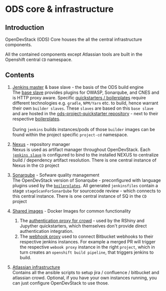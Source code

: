 # ODS core & infrastructure

## Introduction
OpenDevStack (ODS) Core houses the all the central infrastructure components.

All the contained components except Atlassian tools are built in the Openshift central `CD` namespace.

## Contents
1. [Jenkins master](jenkins/master) & base slave - the basis of the ODS build engine <br>
The [base slave](jenkins/slave-base) provides plugins for OWASP, Sonarqube, and CNES and is HTTP proxy aware.
Specific [quickstarters / boilerplates](https://github.com/opendevstack/ods-project-quickstarters/tree/master/boilerplates) require different technologies e.g. `gradle`, `NPM/Yarn` etc. to build, hence warrant their own `builder slaves`. These `slaves` are based on this `base slave` and are hosted in the [ods-project-quickstarter repository](https://github.com/opendevstack/ods-project-quickstarters/tree/master/jenkins-slaves) - next to their respective [boilerplates](https://github.com/opendevstack/ods-project-quickstarters/tree/master/boilerplates). <br><br>During `jenkins` builds instances/pods of those `builder` images can be found within the project specific `project-cd` namespace.

1. [Nexus](nexus) - repository manager <br>
Nexus is used as artifact manager throughout OpenDevStack. Each [`jenkins slave`](https://github.com/opendevstack/ods-project-quickstarters/tree/master/jenkins-slaves) is configured to bind to the installed NEXUS to centralize build / dependency artifact resolution. There is one central instance of Nexus in the `CD` project

1. [Sonarqube](sonarqube) - Sofware quality management <br>
The OpenDevStack version of Sonarqube - preconfigured with language plugins used by the [`boilerplates`](https://github.com/opendevstack/ods-project-quickstarters/tree/master/boilerplates). All generated `jenkinsfiles` contain a stage `stageScanForSonarQube` for sourcecode review - which connects to this central instance. There is one central instance of SQ in the `CD` project

1. [Shared images](shared-images) - Docker Images for common functionality <br>
   1. The [authentication proxy for crowd](shared-images/nginx-authproxy-crowd) - used by the RShiny and Jupyther quickstarters, which themselves don't provide direct authentication integration.
   1. The [webhook proxy](jenkins/webhook-proxy) used to connect Bitbucket webhooks to their respective jenkins instances. For example a merged PR will trigger the respective `webook proxy` instance in the right `project`, which in turn creates an `openshift build pipeline`, that triggers jenkins to build.  

1. [Atlassian infrastructure](infrastructure-setup) <br>
Contains all the ansible scripts to setup jira / confluence / bitbucket and atlassian crowd. Optional, if you have your own instances running, you can just configure OpenDevStack to use those.
